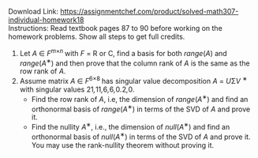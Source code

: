 Download Link: https://assignmentchef.com/product/solved-math307-individual-homework18
<br>
Instructions: Read textbook pages 87 to 90 before working on the homework problems. Show all steps to get full credits.

<ol>

 <li>Let <em>A </em>∈ <em>F<sup>m</sup></em><sup>×<em>n </em></sup>with <em>F </em>= R or C, find a basis for both <em>range</em>(<em>A</em>) and <em>range</em>(<em>A</em><sup>∗</sup>) and then prove that the column rank of <em>A </em>is the same as the row rank of <em>A</em>.</li>

 <li>Assume matrix <em>A </em>∈ <em>F</em><sup>6×8 </sup>has singular value decomposition <em>A </em>= <em>U</em>Σ<em>V </em><sup>∗ </sup>with singular values 21<em>,</em>11<em>,</em>6<em>,</em>6<em>,</em>0<em>.</em>2<em>,</em>0.

  <ul>

   <li>Find the row rank of <em>A</em>, i.e, the dimension of <em>range</em>(<em>A</em><sup>∗</sup>) and find an orthonormal basis of <em>range</em>(<em>A</em><sup>∗</sup>) in terms of the SVD of <em>A </em>and prove it.</li>

   <li>Find the nullity <em>A</em><sup>∗</sup>, i.e., the dimension of <em>null</em>(<em>A</em><sup>∗</sup>) and find an orthonormal basis of <em>null</em>(<em>A</em><sup>∗</sup>) in terms of the SVD of <em>A </em>and prove it. You may use the rank-nullity theorem without proving it.</li>

  </ul></li>

</ol>
